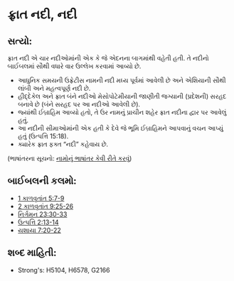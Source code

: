 # ફ્રાત નદી, નદી 

## સત્યો: 

ફ્રાત નદી એ ચાર નદીઓમાંની એક કે જે એદનના બાગમાંથી વહેતી હતી.
તે નદીનો બાઈબલમાં સૌથી વધારે વાર ઉલ્લેખ કરવામાં આવ્યો છે.

* આધુનિક સમયની ઉફ્રેટીસ નામની નદી મધ્ય પૂર્વમાં આવેલી છે અને એશિયાની સૌથી લાંબી અને મહત્વપૂર્ણ નદી છે.
* હીદ્દેકેલ અને ફ્રાત બંને નદીઓ મેસોપોટેમીયાની જાણીતી જગ્યાની (પ્રદેશની) સરહદ બનાવે છે (બંને સરહદ પર આ નદીઓ આવેલી છે).
* જ્યાંથી ઈબ્રાહિમ આવ્યો હતો, તે ઉર નામનું પ્રાચીન શહેર ફ્રાત નદીના દ્વાર પર આવેલું હતું.
* આ નદીની સીમાઓમાંની એક હતી કે દેવે જે ભૂમિ ઈબ્રાહિમને આપવાનું વચન આપ્યું હતું (ઉત્પત્તિ 15:18).
* ક્યારેક ફ્રાત ફક્ત “નદી” કહેવાય છે.

(ભાષાંતરના સૂચનો: [નામોનું ભાષાંતર કેવી રીતે કરવું](rc://gu/ta/man/translate/translate-names))

## બાઈબલની કલમો: 

* [1 કાળવૃતાંત 5:7-9](rc://gu/tn/help/1ch/05/07)
* [2 કાળવૃતાંત 9:25-26](rc://gu/tn/help/2ch/09/25)
* [નિર્ગમન 23:30-33](rc://gu/tn/help/exo/23/30)
* [ઉત્પત્તિ 2:13-14](rc://gu/tn/help/gen/02/13)
* [યશાયા 7:20-22](rc://gu/tn/help/isa/07/20)

## શબ્દ માહિતી: 

* Strong's: H5104, H6578, G2166

